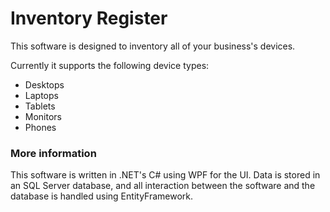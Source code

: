 # Inventory Register #
This software is designed to inventory all of your business's devices.

Currently it supports the following device types:
* Desktops
* Laptops
* Tablets
* Monitors
* Phones

### More information ###
This software is written in .NET's C# using WPF for the UI. Data is stored in an SQL Server database, and all interaction between the software and the database is handled using EntityFramework. 